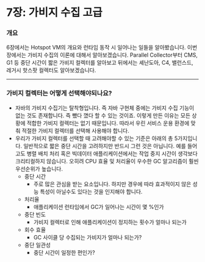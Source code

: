 # 7장: 가비지 수집 고급

### 개요

6장에서는 Hotspot VM의 개요와 런타임 동작 시 일어나는 일들을 알아봤습니다. 이번 장에서는 가비지 수집의 이론에 대해서 알아보겠습니다. Parallel Collector부터 CMS, G1 등 중단 시간이 짧은 가비지 컬렉터를 알아보고 뒤에서는 셰난도아, C4, 밸런스드, 레거시 핫스팟 컬렉터도 알아보겠습니다.

---

### 가비지 컬렉터는 어떻게 선택해야되나요?

- 자바의 가비지 수집기는 탈착형입니다. 즉 자바 구현체 중에는 가비지 수집 기능이 없는 것도 존재합니다. 즉 뺐다 꼈다 할 수 있는 것이죠. 이렇게 만든 이유는 모든 상황에 적합한 가비지 컬렉터는 없기 때문입니다. 따라서 우린 서비스 운용 환경에 맞춰 적절한 가비지 컬렉터를 선택해 사용해야 합니다.
- 우리가 가비지 컬렉터를 선택할 때 고려해야할 수 있는 기준은 아래의 총 5가지입니다. 일반적으로 짧은 중단 시간을 고려하지만 반드시 그런 것은 아닙니다. 예를 들어 고도 병렬 배치 처리 혹은 빅데이터 애플리케이션에서는 작업 중지 시간이 생각보다 크리티컬하지 않습니다. 오히려 CPU 효율 및 처리율이 우수한 GC 알고리즘이 훨씬 우선순위가 높습니다.
    - 중단 시간
        - 주로 많은 관심을 받는 요소입니다. 하지만 경우에 따라 효과적이지 않은 성능 특성이 아닐수도 있다는 것을 인지해야 합니다.
    - 처리율
        - 애플리케이션 런타임에서 GC가 일어나는 시간이 몇 %인가
    - 중단 빈도
        - 가비지 컬렉터로 인해 애플리케이션이 정지하는 횟수가 얼마나 되는가
    - 회수 효율
        - GC 사이클 당 수집되는 가비지가 얼마나 되는가?
    - 중단 일관성
        - 중단 시간이 일정한 편인가?

